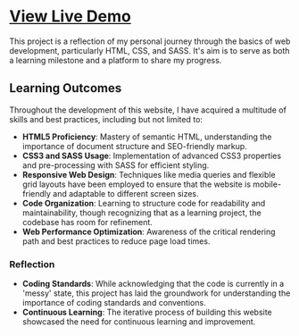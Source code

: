 

# [View Live Demo](https://isdevrodrigues.github.io/cha-lab-bh/)

This project is a reflection of my personal journey through the basics of web development, particularly HTML, CSS, and SASS. It's aim is to serve as both a learning milestone and a platform to share my progress.

## Learning Outcomes

Throughout the development of this website, I have acquired a multitude of skills and best practices, including but not limited to:

- **HTML5 Proficiency**: Mastery of semantic HTML, understanding the importance of document structure and SEO-friendly markup.
- **CSS3 and SASS Usage**: Implementation of advanced CSS3 properties and pre-processing with SASS for efficient styling.
- **Responsive Web Design**: Techniques like media queries and flexible grid layouts have been employed to ensure that the website is mobile-friendly and adaptable to different screen sizes.
- **Code Organization**: Learning to structure code for readability and maintainability, though recognizing that as a learning project, the codebase has room for refinement.
- **Web Performance Optimization**: Awareness of the critical rendering path and best practices to reduce page load times.

### Reflection

- **Coding Standards**: While acknowledging that the code is currently in a 'messy' state, this project has laid the groundwork for understanding the importance of coding standards and conventions.
- **Continuous Learning**: The iterative process of building this website showcased the need for continuous learning and improvement.
  
